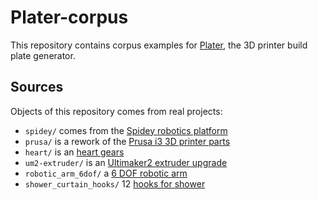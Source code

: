 # Plater-corpus

This repository contains corpus examples for [Plater](https://github.com/RobotsWar/Plater),
the 3D printer build plate generator.

## Sources

Objects of this repository comes from real projects:

* `spidey/` comes from the [Spidey robotics platform](https://github.com/RobotsWar/Spidey)
* `prusa/` is a rework of the [Prusa i3 3D printer parts](http://www.thingiverse.com/thing:119616)
* `heart/` is an [heart gears](http://www.thingiverse.com/thing:249341)
* `um2-extruder/` is an [Ultimaker2 extruder upgrade](https://www.youmagine.com/designs/extruder-um2-version-2)
* `robotic_arm_6dof/` a [6 DOF robotic arm](http://www.thingiverse.com/thing:30163)
* `shower_curtain_hooks/` 12 [hooks for shower](www.thingiverse.com/thing:238167)

